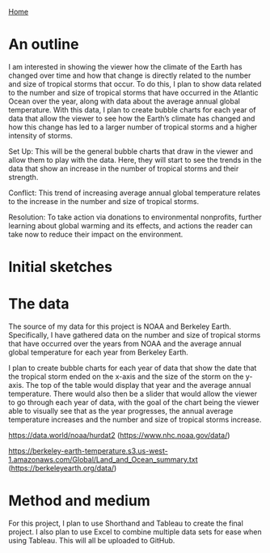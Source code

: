 [Home]( https://pbm15.github.io/Mitchell-Portfolio/)

# An outline
I am interested in showing the viewer how the climate of the Earth has changed over time and how that change is directly related to the number and size of tropical storms that occur. To do this, I plan to show data related to the number and size of tropical storms that have occurred in the Atlantic Ocean over the year, along with data about the average annual global temperature.
With this data, I plan to create bubble charts for each year of data that allow the viewer to see how the Earth’s climate has changed and how this change has led to a larger number of tropical storms and a higher intensity of storms. 

Set Up: This will be the general bubble charts that draw in the viewer and allow them to play with the data. Here, they will start to see the trends in the data that show an increase in the number of tropical storms and their strength.

Conflict: This trend of increasing average annual global temperature relates to the increase in the number and size of tropical storms. 

Resolution: To take action via donations to environmental nonprofits, further learning about global warming and its effects, and actions the reader can take now to reduce their impact on the environment.

# Initial sketches

# The data
The source of my data for this project is NOAA and Berkeley Earth. Specifically, I have gathered data on the number and size of tropical storms that have occurred over the years from NOAA and the average annual global temperature for each year from Berkeley Earth. 
 
I plan to create bubble charts for each year of data that show the date that the tropical storm ended on the x-axis and the size of the storm on the y-axis. The top of the table would display that year and the average annual temperature. There would also then be a slider that would allow the viewer to go through each year of data, with the goal of the chart being the viewer able to visually see that as the year progresses, the annual average temperature increases and the number and size of tropical storms increase.  
 
https://data.world/noaa/hurdat2 (https://www.nhc.noaa.gov/data/)

https://berkeley-earth-temperature.s3.us-west-1.amazonaws.com/Global/Land_and_Ocean_summary.txt (https://berkeleyearth.org/data/)

# Method and medium
For this project, I plan to use Shorthand and Tableau to create the final project. I also plan to use Excel to combine multiple data sets for ease when using Tableau. This will all be uploaded to GitHub.
